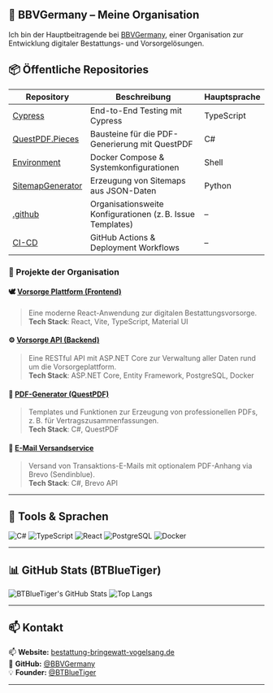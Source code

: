 ## 🏢 BBVGermany – Meine Organisation

Ich bin der Hauptbeitragende bei [BBVGermany](https://github.com/BBVGermany), einer Organisation zur Entwicklung digitaler Bestattungs- und Vorsorgelösungen.

## 📦 Öffentliche Repositories

| Repository | Beschreibung | Hauptsprache |
|------------|--------------|---------------|
| [Cypress](https://github.com/BBVGermany/Cypress) | End-to-End Testing mit Cypress | TypeScript |
| [QuestPDF.Pieces](https://github.com/BBVGermany/QuestPDF.Pieces) | Bausteine für die PDF-Generierung mit QuestPDF | C# |
| [Environment](https://github.com/BBVGermany/Environment) | Docker Compose & Systemkonfigurationen | Shell |
| [SitemapGenerator](https://github.com/BBVGermany/SitemapGenerator) | Erzeugung von Sitemaps aus JSON-Daten | Python |
| [.github](https://github.com/BBVGermany/.github) | Organisationsweite Konfigurationen (z. B. Issue Templates) | – |
| [CI-CD](https://github.com/BBVGermany/CI-CD) | GitHub Actions & Deployment Workflows | – |


### 📌 Projekte der Organisation

#### 🕊️ [Vorsorge Plattform (Frontend)](https://github.com/BBVGermany/vorsorge-frontend)
> Eine moderne React-Anwendung zur digitalen Bestattungsvorsorge.  
**Tech Stack**: React, Vite, TypeScript, Material UI

#### ⚙️ [Vorsorge API (Backend)](https://github.com/BBVGermany/vorsorge-api)
> Eine RESTful API mit ASP.NET Core zur Verwaltung aller Daten rund um die Vorsorgeplattform.  
**Tech Stack**: ASP.NET Core, Entity Framework, PostgreSQL, Docker

#### 📄 [PDF-Generator (QuestPDF)](https://github.com/BBVGermany/questpdf-template)
> Templates und Funktionen zur Erzeugung von professionellen PDFs, z. B. für Vertragszusammenfassungen.  
**Tech Stack**: C#, QuestPDF

#### 📧 [E-Mail Versandservice](https://github.com/BBVGermany/email-service)
> Versand von Transaktions-E-Mails mit optionalem PDF-Anhang via Brevo (Sendinblue).  
**Tech Stack**: C#, Brevo API

---

## 🧰 Tools & Sprachen

![C#](https://img.shields.io/badge/C%23-239120?style=flat&logo=c-sharp&logoColor=white)
![TypeScript](https://img.shields.io/badge/TypeScript-3178c6?style=flat&logo=typescript&logoColor=white)
![React](https://img.shields.io/badge/React-61DAFB?style=flat&logo=react&logoColor=black)
![PostgreSQL](https://img.shields.io/badge/PostgreSQL-336791?style=flat&logo=postgresql&logoColor=white)
![Docker](https://img.shields.io/badge/Docker-2496ED?style=flat&logo=docker&logoColor=white)

---

## 📊 GitHub Stats (BTBlueTiger)

![BTBlueTiger's GitHub Stats](https://github-readme-stats.vercel.app/api?username=BTBlueTiger&show_icons=true&theme=radical)
![Top Langs](https://github-readme-stats.vercel.app/api/top-langs/?username=BTBlueTiger&layout=compact&theme=radical)

---

## 📫 Kontakt

📫 **Website:** [bestattung-bringewatt-vogelsang.de](https://bestattung-bringewatt-vogelsang.de/)  
🐙 **GitHub:** [@BBVGermany](https://github.com/BBVGermany)  
💡 **Founder:** [@BTBlueTiger](https://github.com/BTBlueTiger)

---
